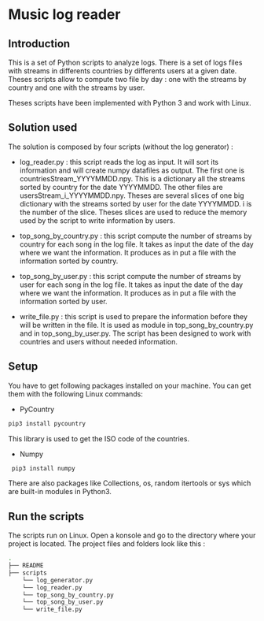 # Music log reader

## Introduction

This is a set of Python scripts to analyze logs. There is a set of logs files with streams in differents countries by differents users at a given date. Theses scripts allow to compute two file by day : one with the streams by country and one with the streams by user.

Theses scripts have been implemented with Python 3 and work with Linux.

## Solution used

The solution is composed by four scripts (without the log generator) : 

 - log_reader.py : this script reads the log as input. It will sort its information and will create numpy datafiles as output. The first one is countriesStream_YYYYMMDD.npy. This is a dictionary all the streams sorted by country for the date YYYYMMDD. The other files are usersStream_i_YYYYMMDD.npy. Theses are several slices of one big dictionary with the streams sorted by user for the date YYYYMMDD. i is the number of the slice. 
  Theses slices are used to reduce the memory used by the script to write information by users. 
 
 - top_song_by_country.py :  this script compute the number of streams by country for each song in the log file. It takes as input the date of the day where we want the information. It produces as in put a file with the information sorted by country.
 
 - top_song_by_user.py : this script compute the number of streams by user for each song in the log file. It takes as input the date of the day where we want the information. It produces as in put a file with the information sorted by user.
 
 - write_file.py : this script is used to prepare the information before they will be written in the file. It is used as module in top_song_by_country.py and in top_song_by_user.py. The script has been designed to work with countries and users without needed information.



## Setup

You have to get following packages installed on your machine. You can get them with the following Linux commands:

 - PyCountry
 ```bash
 pip3 install pycountry
 ```
This library is used to get the ISO code of the countries.
 
 - Numpy
```bash
 pip3 install numpy
 ``` 
 
 There are also packages like Collections, os, random itertools or sys which are built-in modules in Python3.

## Run the scripts

The scripts run on Linux. Open a konsole and go to the directory where your project is located. The project files and folders look like this : 
```bash
.
├── README
├── scripts
    └── log_generator.py
    └── log_reader.py
    └── top_song_by_country.py
    └── top_song_by_user.py
    └── write_file.py
